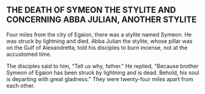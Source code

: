 ## THE DEATH OF SYMEON THE STYLITE AND CONCERNING ABBA JULIAN, ANOTHER STYLITE

Four miles from the city of Egaion, there was a stylite named Symeon. He was struck by lightning and died. Abba Julian the stylite, whose pillar was on the Gulf of Alexandretta, told his disciples to burn incense, not at the accustomed time. 

The disciples said to him, "Tell us why, father." He replied, "Because brother Symeon of Egaion has been struck by lightning and is dead. Behold, his soul is departing with great gladness." They were twenty-four miles apart from each other.

